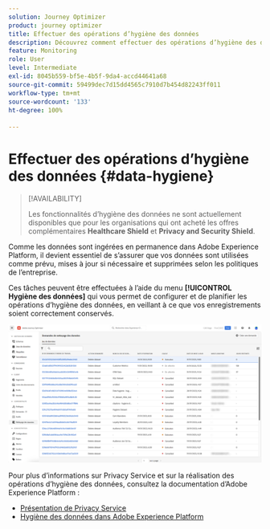 ```yaml
---
solution: Journey Optimizer
product: journey optimizer
title: Effectuer des opérations d’hygiène des données
description: Découvrez comment effectuer des opérations d’hygiène des données.
feature: Monitoring
role: User
level: Intermediate
exl-id: 8045b559-bf5e-4b5f-9da4-accd44641a68
source-git-commit: 59499dec7d15dd4565c7910d7b454d82243ff011
workflow-type: tm+mt
source-wordcount: '133'
ht-degree: 100%

---
```


# Effectuer des opérations d’hygiène des données {#data-hygiene}

>[!AVAILABILITY]
>
>Les fonctionnalités d’hygiène des données ne sont actuellement disponibles que pour les organisations qui ont acheté les offres complémentaires **Healthcare Shield** et **Privacy and Security Shield**.


Comme les données sont ingérées en permanence dans Adobe Experience Platform, il devient essentiel de s’assurer que vos données sont utilisées comme prévu, mises à jour si nécessaire et supprimées selon les politiques de l’entreprise.

Ces tâches peuvent être effectuées à l’aide du menu **[!UICONTROL Hygiène des données]** qui vous permet de configurer et de planifier les opérations d’hygiène des données, en veillant à ce que vos enregistrements soient correctement conservés.

![](assets/data-hygiene.png)

Pour plus d’informations sur Privacy Service et sur la réalisation des opérations d’hygiène des données, consultez la documentation d’Adobe Experience Platform :

* [Présentation de Privacy Service](https://experienceleague.adobe.com/docs/experience-platform/privacy/home.html?lang=fr)
* [Hygiène des données dans Adobe Experience Platform](https://experienceleague.adobe.com/docs/experience-platform/hygiene/home.html?lang=fr)
